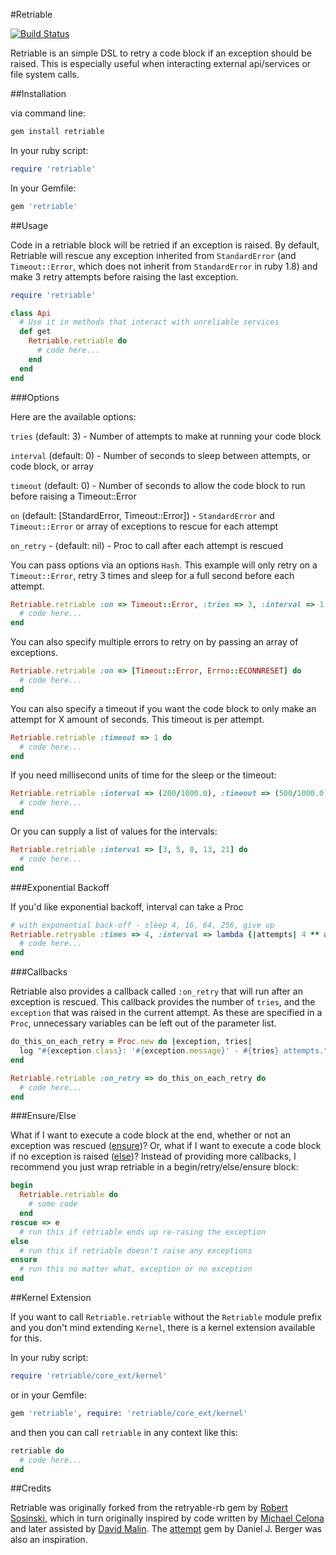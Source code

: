 #Retriable

[![Build Status](https://secure.travis-ci.org/kamui/retriable.png)](http://travis-ci.org/kamui/retriable)

Retriable is an simple DSL to retry a code block if an exception should be raised.  This is especially useful when interacting external api/services or file system calls.

##Installation

via command line:

```ruby
gem install retriable
```

In your ruby script:

```ruby
require 'retriable'
```

In your Gemfile:

```ruby
gem 'retriable'
```

##Usage

Code in a retriable block will be retried if an exception is raised. By default, Retriable will rescue any exception inherited from `StandardError` (and `Timeout::Error`, which does not inherit from `StandardError` in ruby 1.8) and make 3 retry attempts before raising the last exception.

```ruby
require 'retriable'

class Api
  # Use it in methods that interact with unreliable services
  def get
    Retriable.retriable do
      # code here...
    end
  end
end
```

###Options

Here are the available options:

`tries` (default: 3) - Number of attempts to make at running your code block

`interval` (default: 0) - Number of seconds to sleep between attempts, or code block, or array

`timeout` (default: 0) - Number of seconds to allow the code block to run before raising a Timeout::Error

`on` (default: [StandardError, Timeout::Error]) - `StandardError` and `Timeout::Error` or array of exceptions to rescue for each attempt

`on_retry` - (default: nil) - Proc to call after each attempt is rescued

You can pass options via an options `Hash`. This example will only retry on a `Timeout::Error`, retry 3 times and sleep for a full second before each attempt.

```ruby
Retriable.retriable :on => Timeout::Error, :tries => 3, :interval => 1 do
  # code here...
end
```

You can also specify multiple errors to retry on by passing an array of exceptions.

```ruby
Retriable.retriable :on => [Timeout::Error, Errno::ECONNRESET] do
  # code here...
end
```

You can also specify a timeout if you want the code block to only make an attempt for X amount of seconds. This timeout is per attempt.

```ruby
Retriable.retriable :timeout => 1 do
  # code here...
end
```

If you need millisecond units of time for the sleep or the timeout:

```ruby
Retriable.retriable :interval => (200/1000.0), :timeout => (500/1000.0) do
  # code here...
end
```

Or you can supply a list of values for the intervals:

```ruby
Retriable.retriable :interval => [3, 5, 8, 13, 21] do
  # code here...
end
```

###Exponential Backoff

If you'd like exponential backoff, interval can take a Proc

```ruby
# with exponential back-off - sleep 4, 16, 64, 256, give up
Retriable.retryable :times => 4, :interval => lambda {|attempts| 4 ** attempts} do
  # code here...
end
```
###Callbacks

Retriable also provides a callback called `:on_retry` that will run after an exception is rescued. This callback provides the number of `tries`, and the `exception` that was raised in the current attempt. As these are specified in a `Proc`, unnecessary variables can be left out of the parameter list.

```ruby
do_this_on_each_retry = Proc.new do |exception, tries|
  log "#{exception.class}: '#{exception.message}' - #{tries} attempts."}
end

Retriable.retriable :on_retry => do_this_on_each_retry do
  # code here...
end
```

###Ensure/Else

What if I want to execute a code block at the end, whether or not an exception was rescued ([ensure](http://ruby-doc.org/docs/keywords/1.9/Object.html#method-i-ensure))? Or, what if I want to execute a code block if no exception is raised ([else](http://ruby-doc.org/docs/keywords/1.9/Object.html#method-i-else))? Instead of providing more callbacks, I recommend you just wrap retriable in a begin/retry/else/ensure block:

```ruby
begin
  Retriable.retriable do
    # some code
  end
rescue => e
  # run this if retriable ends up re-rasing the exception
else
  # run this if retriable doesn't raise any exceptions
ensure
  # run this no matter what, exception or no exception
end
```

##Kernel Extension

If you want to call `Retriable.retriable` without the `Retriable` module prefix and you don't mind extending `Kernel`,
there is a kernel extension available for this.

In your ruby script:

```ruby
require 'retriable/core_ext/kernel'
```

or in your Gemfile:

```ruby
gem 'retriable', require: 'retriable/core_ext/kernel'
```

and then you can call `retriable` in any context like this:

```ruby
retriable do
  # code here...
end
```

##Credits

Retriable was originally forked from the retryable-rb gem by [Robert Sosinski](https://github.com/robertsosinski), which in turn originally inspired by code written by [Michael Celona](http://github.com/mcelona) and later assisted by [David Malin](http://github.com/dmalin). The [attempt](https://rubygems.org/gems/attempt) gem by Daniel J. Berger was also an inspiration.
